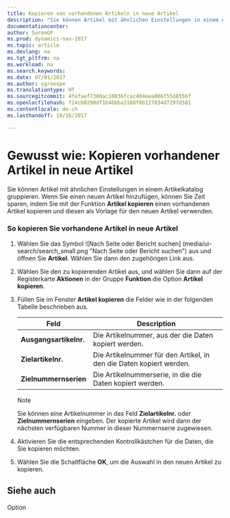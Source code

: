 ```yaml
---
title: Kopieren von vorhandenen Artikeln in neue Artikel
description: "Sie können Artikel mit ähnlichen Einstellungen in einem Artikelkatalog gruppieren. Wenn Sie einen neuen Artikel hinzufügen, können Sie zur Zeitersparnis mit der Option **Artikel kopieren** einen vorhandenen Artikel als Vorlage für einen neuen Artikel verwenden."
documentationcenter: 
author: SorenGP
ms.prod: dynamics-nav-2017
ms.topic: article
ms.devlang: na
ms.tgt_pltfrm: na
ms.workload: na
ms.search.keywords: 
ms.date: 07/01/2017
ms.author: sgroespe
ms.translationtype: HT
ms.sourcegitcommit: 4fefaef7380ac10836fcac404eea006f55d8556f
ms.openlocfilehash: f24cb0290df1b4bbba3188f8b127834d7297d381
ms.contentlocale: de-ch
ms.lasthandoff: 10/16/2017

---
```

# <a name="how-to-copy-existing-items-to-new-items"></a>Gewusst wie: Kopieren vorhandener Artikel in neue Artikel
Sie können Artikel mit ähnlichen Einstellungen in einem Artikelkatalog gruppieren. Wenn Sie einen neuen Artikel hinzufügen, können Sie Zeit sparen, indem Sie mit der Funktion **Artikel kopieren** einen vorhandenen Artikel kopieren und diesen als Vorlage für den neuen Artikel verwenden.  
  
### <a name="to-copy-existing-items-to-new-items"></a>So kopieren Sie vorhandene Artikel in neue Artikel  
  
1.  Wählen Sie das Symbol ![Nach Seite oder Bericht suchen] (media/ui-search/search_small.png "Nach Seite oder Bericht suchen") aus und öffnen Sie **Artikel**. Wählen Sie dann den zugehörigen Link aus.  
  
2.  Wählen Sie den zu kopierenden Artikel aus, und wählen Sie dann auf der Registerkarte **Aktionen** in der Gruppe **Funktion** die Option **Artikel kopieren**.  
  
3.  Füllen Sie im Fenster **Artikel kopieren** die Felder wie in der folgenden Tabelle beschrieben aus.  
  
    |Feld|Description|  
    |---------------------------------|---------------------------------------|  
    |**Ausgangsartikelnr.**|Die Artikelnummer, aus der die Daten kopiert werden.|  
    |**Zielartikelnr.**|Die Artikelnummer für den Artikel, in den die Daten kopiert werden.|  
    |**Zielnummernserien**|Die Artikelnummerserie, in die die Daten kopiert werden.|  
  
    > [!NOTE]  
    >  Sie können eine Artikelnummer in das Feld **Zielartikelnr.** oder **Zielnummernserien** eingeben. Der kopierte Artikel wird dann der nächsten verfügbaren Nummer in dieser Nummernserie zugewiesen.  
  
4.  Aktivieren Sie die entsprechenden Kontrollkästchen für die Daten, die Sie kopieren möchten.  
  
5.  Wählen Sie die Schaltfläche **OK**, um die Auswahl in den neuen Artikel zu kopieren.  
  
## <a name="see-also"></a>Siehe auch  
 Option
